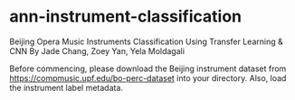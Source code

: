 # ann-instrument-classification
Beijing Opera Music Instruments Classification Using Transfer Learning & CNN 
By Jade Chang, Zoey Yan, Yela Moldagali

Before commencing, please download the Beijing instrument dataset from https://compmusic.upf.edu/bo-perc-dataset
into your directory. Also, load the instrument label metadata. 
